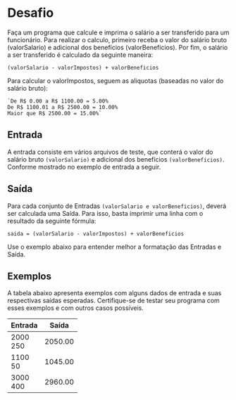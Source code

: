 # Desafio
Faça um programa que calcule e imprima o salário a ser transferido para um funcionário. Para realizar o calculo, primeiro receba o valor do salário bruto (valorSalario) e adicional dos benefícios (valorBeneficios). Por fim, o salário a ser transferido é calculado da seguinte maneira: <br>

`(valorSalario - valorImpostos) + valorBeneficios`

Para calcular o valorImpostos, seguem as aliquotas (baseadas no valor do salário bruto):

    `De R$ 0.00 a R$ 1100.00 = 5.00%
    De R$ 1100.01 a R$ 2500.00 = 10.00%
    Maior que R$ 2500.00 = 15.00%`

## Entrada
A entrada consiste em vários arquivos de teste, que conterá o valor do salário bruto `(valorSalario)` e adicional dos benefícios `(valorBeneficios)`. Conforme mostrado no exemplo de entrada a seguir.

## Saída
Para cada conjunto de Entradas `(valorSalario e valorBeneficios)`, deverá ser calculada uma Saída. Para isso, basta imprimir uma linha com o resultado da seguinte fórmula:

`saida = (valorSalario - valorImpostos) + valorBeneficios`

Use o exemplo abaixo para entender melhor a formatação das Entradas e Saída.

## Exemplos
A tabela abaixo apresenta exemplos com alguns dados de entrada e suas respectivas saídas esperadas. Certifique-se de testar seu programa com esses exemplos e com outros casos possíveis.

|   Entrada     |     Saída     |
| ------------- | ------------- |
|      2000 <br> 250      |      2050.00      |
|       1100 <br> 50       |      1045.00      |
|       3000 <br> 400       |      2960.00      |
